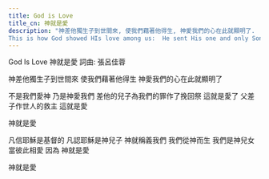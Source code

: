 ```yaml
---
title: God is Love
title_cn: 神就是愛
description: "神差他獨生子到世間來, 使我們藉著他得生, 神愛我們的心在此就顯明了.
​This is how God showed HIs love among us:  He sent His one and only Son into the world that we might live through Him. 約翰壹書 1John4:9"
---
```


God Is Love
神就是愛
詞曲: 張呂佳蓉

神差他獨生子到世間來
使我們藉著他得生
神愛我們的心在此就顯明了               

不是我們愛神
乃是神愛我們
差他的兒子為我們的罪作了挽回祭
這就是愛了
父差子作世人的救主
這就是愛

神就是愛

凡信耶穌是基督的
凡認耶穌是神兒子
神就稱義我們
我們從神而生
我們是神兒女
當彼此相愛
因為
神就是愛

神就是愛